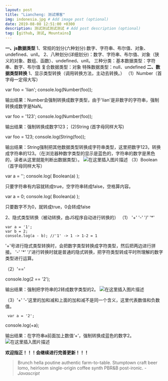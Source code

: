 ```yaml
---
layout: post
title: "Liancheng: 测试博客"
img: indonesia.jpg # Add image post (optional)
date: 2019-08-08 12:51:00 +0300
description: 测试测试测试测试 # Add post description (optional)
tag: [github, 测试, Mountains]
---
```


**一、js数据类型**
1、常规的划分(六种划分):数字、字符串、布尔值、对象、undefined、unll。
2、八种划分(详细划分)：数字、字符串、布尔值、对象（狭义的对象、数组、函数）、undefined、unll。
三种分类：基本数据类型：字符串、数字、布尔值
				  复合数据类型：对象
				  特殊数据类型：null、undefined
**二、数据类型转换**
1、显示类型转换（调用转换方法，主动去转换。）
（1）Number（首字母一定得大写）

var foo = 'lian';
console.log(Number(foo));

输出结果：Number会强制转换成数字类型，由于'lian'是非数字的字符串，强制转换成数字是NaN。


var foo = '123';
console.log(Number(foo));

输出结果：强制转换成数字123；
(2)String (首字母同样大写)


 var foo = 123;
 console.log(String(foo));

输出结果：String强制把其他数据类型转换成字符串类型，这里把数字123，转换成字符串的123。（在浏览器种数字类型的显示是蓝色的，字符串的数字是黑色的，读者从这里就能判断出数据类型）。
![在这里插入图片描述](https://img-blog.csdnimg.cn/20190806074841995.png)
（3）Boolean（首字母同样大写）

var a = '';
console.log( Boolean(a) );   

只要字符串有内容就转成true，空字符串转成false，空格算内容。
  

var a = 0;
console.log( Boolean(a) );   

只要数字不为0，就转成true，0会转成false

2、隐式类型转换（被动转换，由JS程序自动进行转换的）
（1）  '+' '-'  '/' '*' 

 	var a = '1';
    var b = 2;
    console.log(a - b); //'1' -> 1 -> 1-2 = 1

'+'号进行隐式类型转换时，会把数字类型转换成字符类型，然后把两边进行拼接。
'-' '*' '/'进行转换时就是普通的隐式转换，把字符类型转成平时所理解的数字类型进行运算。

（2）'=='

console.log(2 == '2');

输出结果：强制把字符串的2转成数字类型的2。
![在这里插入图片描述](https://img-blog.csdnimg.cn/20190806080808392.png)

（3）'+'  '-'这里的加和减和上面的加和减不是同一个含义，这里代表数值和负数值。

	 var a = '2';
   console.log(+a);

输出结果：在字符串a前面加上数值‘+’，强制转换成蓝色的数字2。
![在这里插入图片描述](https://img-blog.csdnimg.cn/2019080608124599.png)

**欢迎指正！！！会继续进行完善更新！！！**

> Brunch hella poutine authentic farm-to-table. Stumptown craft beer lomo, heirloom single-origin coffee synth PBR&B post-ironic. <cite>- Javascript</cite>
